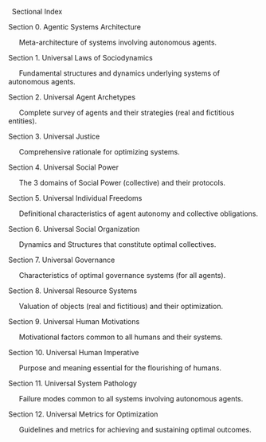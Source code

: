 ﻿` `Sectional Index

Section 0.  Agentic Systems Architecture

`	`Meta-architecture of systems involving autonomous agents.

Section 1.  Universal Laws of Sociodynamics

`	`Fundamental structures and dynamics underlying systems of autonomous agents.

Section 2.  Universal Agent Archetypes

`	`Complete survey of agents and their strategies (real and fictitious entities).

Section 3.  Universal Justice

`	`Comprehensive rationale for optimizing systems.

Section 4.  Universal Social Power

`	`The 3 domains of Social Power (collective) and their protocols.

Section 5.  Universal Individual Freedoms

`	`Definitional characteristics of agent autonomy and collective obligations.

Section 6.  Universal Social Organization

`	`Dynamics and Structures that constitute optimal collectives.

Section 7.  Universal Governance

`	`Characteristics of optimal governance systems (for all agents).

Section 8.  Universal Resource Systems

`	`Valuation of objects (real and fictitious) and their optimization.

Section 9.  Universal Human Motivations

`	`Motivational factors common to all humans and their systems.

Section 10.  Universal Human Imperative

`	`Purpose and meaning essential for the flourishing of humans.

Section 11.  Universal System Pathology

`	`Failure modes common to all systems involving autonomous agents.

Section 12.  Universal Metrics for Optimization

`	`Guidelines and metrics for achieving and sustaining optimal outcomes.



